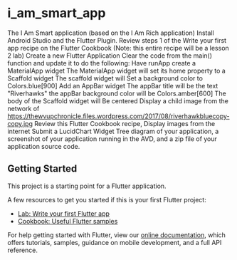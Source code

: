 # i_am_smart_app

The I Am Smart application (based on the I Am Rich application)  Install Android Studio and the Flutter Plugin.  Review steps 1 of the Write your first app recipe on the Flutter Cookbook (Note: this entire recipe will be a lesson 2 lab)  Create a new Flutter Application  Clear the code from the main() function and update it to do the following:  Have runApp create a MaterialApp widget The MaterialApp widget will set its home property to a Scaffold widget The scaffold widget will Set a background color to Colors.blue[900] Add an AppBar widget The appBar title will be the text "Riverhawks" the appBar background color will be Colors.amber[600] The body of the Scaffold widget will Be centered Display a child image from the network of https://thewvupchronicle.files.wordpress.com/2017/08/riverhawkbluecopy-copy.jpg Review this Flutter Cookbook recipe, Display images from the internet Submit a LucidChart Widget Tree diagram of your application, a screenshot of your application running in the AVD, and a zip file of your application source code.

## Getting Started

This project is a starting point for a Flutter application.

A few resources to get you started if this is your first Flutter project:

- [Lab: Write your first Flutter app](https://flutter.dev/docs/get-started/codelab)
- [Cookbook: Useful Flutter samples](https://flutter.dev/docs/cookbook)

For help getting started with Flutter, view our
[online documentation](https://flutter.dev/docs), which offers tutorials,
samples, guidance on mobile development, and a full API reference.
